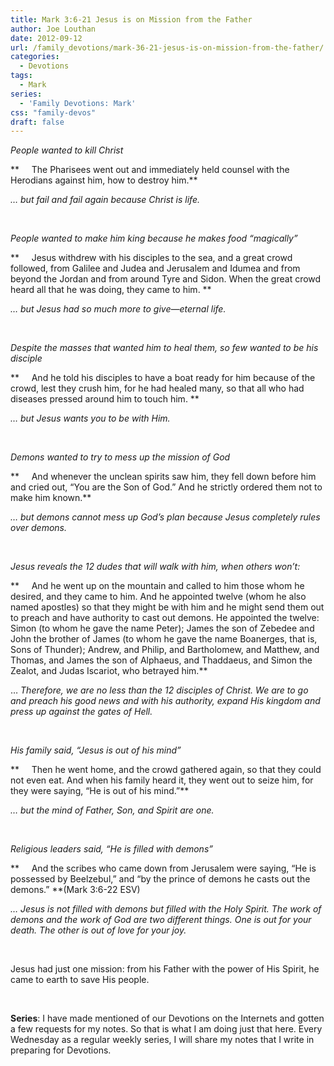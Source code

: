 ```yaml
---
title: Mark 3:6-21 Jesus is on Mission from the Father
author: Joe Louthan
date: 2012-09-12
url: /family_devotions/mark-36-21-jesus-is-on-mission-from-the-father/
categories:
  - Devotions
tags:
  - Mark
series:
  - 'Family Devotions: Mark'
css: "family-devos"
draft: false
---
```

_People wanted to kill Christ_

**     The Pharisees went out and immediately held counsel with the Herodians against him, how to destroy him.**

_&#8230; but fail and fail again because Christ is life._

&nbsp;

_People wanted to make him king because he makes food &#8220;magically&#8221;_

**     Jesus withdrew with his disciples to the sea, and a great crowd followed, from Galilee and Judea and Jerusalem and Idumea and from beyond the Jordan and from around Tyre and Sidon. When the great crowd heard all that he was doing, they came to him. **

_&#8230; but Jesus had so much more to give—eternal life._

&nbsp;

_Despite the masses that wanted him to heal them, so few wanted to be his disciple_

**     And he told his disciples to have a boat ready for him because of the crowd, lest they crush him, for he had healed many, so that all who had diseases pressed around him to touch him. **

_&#8230; but Jesus wants you to be with Him._

&nbsp;

_Demons wanted to try to mess up the mission of God_

**     And whenever the unclean spirits saw him, they fell down before him and cried out, “You are the Son of God.” And he strictly ordered them not to make him known.**

_&#8230; but demons cannot mess up God&#8217;s plan because Jesus completely rules over demons._

&nbsp;

_Jesus reveals the 12 dudes that will walk with him, when others won&#8217;t:_

**     And he went up on the mountain and called to him those whom he desired, and they came to him. And he appointed twelve (whom he also named apostles) so that they might be with him and he might send them out to preach and have authority to cast out demons. He appointed the twelve: Simon (to whom he gave the name Peter); James the son of Zebedee and John the brother of James (to whom he gave the name Boanerges, that is, Sons of Thunder); Andrew, and Philip, and Bartholomew, and Matthew, and Thomas, and James the son of Alphaeus, and Thaddaeus, and Simon the Zealot, and Judas Iscariot, who betrayed him.**

&#8230; _Therefore, we are no less than the 12 disciples of Christ. We are to go and preach his good news and with his authority, expand His kingdom and press up against the gates of Hell._

&nbsp;

_His family said, &#8220;Jesus is out of his mind&#8221;_

**     Then he went home, and the crowd gathered again, so that they could not even eat. And when his family heard it, they went out to seize him, for they were saying, “He is out of his mind.”**

_&#8230; but the mind of Father, Son, and Spirit are one._

&nbsp;

_Religious leaders said, &#8220;He is filled with demons&#8221;_

**     And the scribes who came down from Jerusalem were saying, “He is possessed by Beelzebul,” and “by the prince of demons he casts out the demons.” **(Mark 3:6-22 ESV)

_&#8230; Jesus is not filled with demons but filled with the Holy Spirit. The work of demons and the work of God are two different things. One is out for your death. The other is out of love for your joy._

&nbsp;

Jesus had just one mission: from his Father with the power of His Spirit, he came to earth to save His people.

&nbsp;

**Series**: I have made mentioned of our Devotions on the Internets and gotten a few requests for my notes. So that is what I am doing just that here. Every Wednesday as a regular weekly series, I will share my notes that I write in preparing for Devotions.

 [1]: https://i0.wp.com/theologic.us/wp-content/uploads/2012/09/man_christ.jpg